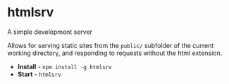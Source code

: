 # htmlsrv

A simple development server

Allows for serving static sites from the `public/` subfolder of the current working directory, and responding to requests without the html extension.

* __Install__ - `npm install -g htmlsrv`
* __Start__ - `htmlsrv`